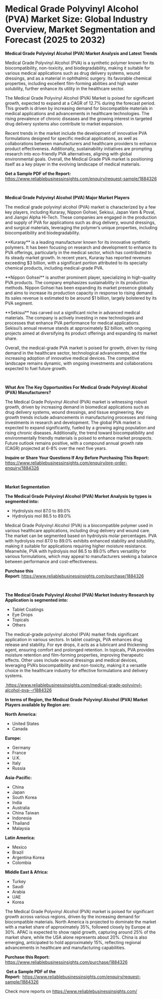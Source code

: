 <p><h1>Medical Grade Polyvinyl Alcohol (PVA) Market Size: Global Industry Overview, Market Segmentation and Forecast (2025 to 2032)</h1></p><p><strong>Medical Grade Polyvinyl Alcohol (PVA) Market Analysis and Latest Trends</strong></p>
<p><p>Medical Grade Polyvinyl Alcohol (PVA) is a synthetic polymer known for its biocompatibility, non-toxicity, and biodegradability, making it suitable for various medical applications such as drug delivery systems, wound dressings, and as a material in ophthalmic surgery. Its favorable chemical properties, including excellent film-forming abilities and high water solubility, further enhance its utility in the healthcare sector.</p><p>The Medical Grade Polyvinyl Alcohol (PVA) Market is poised for significant growth, expected to expand at a CAGR of 12.7% during the forecast period. This growth is driven by increasing demand for biocompatible materials in medical applications and advancements in healthcare technologies. The rising prevalence of chronic diseases and the growing interest in targeted drug delivery systems also contribute to market expansion.</p><p>Recent trends in the market include the development of innovative PVA formulations designed for specific medical applications, as well as collaborations between manufacturers and healthcare providers to enhance product effectiveness. Additionally, sustainability initiatives are prompting research into eco-friendly PVA alternatives, aligning with global environmental goals. Overall, the Medical Grade PVA market is positioning itself as a key player in the evolving landscape of medical materials.</p></p>
<p><strong>Get a Sample PDF of the Report:&nbsp;</strong> <a href="https://www.reliablebusinessinsights.com/enquiry/request-sample/1884326?utm_campaign=2125&utm_medium=2&utm_source=Github&utm_content=ia&utm_term=04022025&utm_id=medical-grade-polyvinyl-alcohol-pva">https://www.reliablebusinessinsights.com/enquiry/request-sample/1884326</a></p>
<p>&nbsp;</p>
<p><strong>Medical Grade Polyvinyl Alcohol (PVA) Major Market Players</strong></p>
<p><p>The medical grade polyvinyl alcohol (PVA) market is characterized by a few key players, including Kuraray, Nippon Gohsei, Sekisui, Japan Vam & Poval, and Jiangxi Alpha Hi-Tech. These companies are engaged in the production and supply of PVA for applications such as drug delivery, wound dressings, and surgical materials, leveraging the polymer’s unique properties, including biocompatibility and biodegradability.</p><p>**Kuraray** is a leading manufacturer known for its innovative synthetic polymers. It has been focusing on research and development to enhance its PVA offerings, particularly in the medical sector, which has contributed to its steady market growth. In recent years, Kuraray has reported revenues exceeding $3 billion, with a significant portion attributed to its specialty chemical products, including medical-grade PVA.</p><p>**Nippon Gohsei** is another prominent player, specializing in high-quality PVA products. The company emphasizes sustainability in its production methods. Nippon Gohsei has been expanding its market presence globally and aims to increase its production capacity in response to rising demand. Its sales revenue is estimated to be around $1 billion, largely bolstered by its PVA segment.</p><p>**Sekisui** has carved out a significant niche in advanced medical materials. The company is actively investing in new technologies and processes that enhance PVA performance for medical applications. Sekisui’s annual revenue stands at approximately $2 billion, with ongoing projects aimed at diversifying its product offerings and expanding its market share.</p><p>Overall, the medical-grade PVA market is poised for growth, driven by rising demand in the healthcare sector, technological advancements, and the increasing adoption of innovative medical devices. The competitive landscape remains dynamic, with ongoing investments and collaborations expected to fuel future growth.</p></p>
<p>&nbsp;</p>
<p><strong>What Are The Key Opportunities For Medical Grade Polyvinyl Alcohol (PVA) Manufacturers?</strong></p>
<p><p>The Medical Grade Polyvinyl Alcohol (PVA) market is witnessing robust growth, driven by increasing demand in biomedical applications such as drug delivery systems, wound dressings, and tissue engineering. Key growth trends include advancements in manufacturing processes and rising investments in research and development. The global PVA market is expected to expand significantly, fueled by a growing aging population and rising chronic diseases. Additionally, the trend toward biocompatibility and environmentally friendly materials is poised to enhance market prospects. Future outlook remains positive, with a compound annual growth rate (CAGR) projected at 6-8% over the next five years.</p></p>
<p><strong>Inquire or Share Your Questions If Any Before Purchasing This Report:</strong> <a href="https://www.reliablebusinessinsights.com/enquiry/pre-order-enquiry/1884326?utm_campaign=2125&utm_medium=2&utm_source=Github&utm_content=ia&utm_term=04022025&utm_id=medical-grade-polyvinyl-alcohol-pva">https://www.reliablebusinessinsights.com/enquiry/pre-order-enquiry/1884326</a></p>
<p>&nbsp;</p>
<p><strong>Market Segmentation</strong></p>
<p><strong>The Medical Grade Polyvinyl Alcohol (PVA) Market Analysis by types is segmented into:</strong></p>
<p><ul><li>Hydrolysis mol 87.0 to 89.0%</li><li>Hydrolysis mol 86.5 to 89.0%</li></ul></p>
<p><p>Medical Grade Polyvinyl Alcohol (PVA) is a biocompatible polymer used in various healthcare applications, including drug delivery and wound care. The market can be segmented based on hydrolysis molar percentages. PVA with hydrolysis mol 87.0 to 89.0% exhibits enhanced stability and solubility, making it suitable for applications requiring higher moisture resistance. Meanwhile, PVA with hydrolysis mol 86.5 to 89.0% offers versatility for various formulations, which may appeal to manufacturers seeking a balance between performance and cost-effectiveness.</p></p>
<p><strong>Purchase this Report:&nbsp;</strong><a href="https://www.reliablebusinessinsights.com/purchase/1884326?utm_campaign=2125&utm_medium=2&utm_source=Github&utm_content=ia&utm_term=04022025&utm_id=medical-grade-polyvinyl-alcohol-pva">https://www.reliablebusinessinsights.com/purchase/1884326</a></p>
<p>&nbsp;</p>
<p><strong>The Medical Grade Polyvinyl Alcohol (PVA) Market Industry Research by Application is segmented into:</strong></p>
<p><ul><li>Tablet Coatings</li><li>Eye Drops</li><li>Topicals</li><li>Others</li></ul></p>
<p><p>The medical-grade polyvinyl alcohol (PVA) market finds significant application in various sectors. In tablet coatings, PVA enhances drug release and stability. For eye drops, it acts as a lubricant and thickening agent, ensuring comfort and prolonged retention. In topicals, PVA provides moisture retention and film-forming properties, improving therapeutic effects. Other uses include wound dressings and medical devices, leveraging PVA’s biocompatibility and non-toxicity, making it a versatile choice in the healthcare industry for effective formulations and delivery systems.</p></p>
<p><a href="https://www.reliablebusinessinsights.com/medical-grade-polyvinyl-alcohol-pva--r1884326?utm_campaign=2125&utm_medium=2&utm_source=Github&utm_content=ia&utm_term=04022025&utm_id=medical-grade-polyvinyl-alcohol-pva">&nbsp;https://www.reliablebusinessinsights.com/medical-grade-polyvinyl-alcohol-pva--r1884326</a></p>
<p><strong>In terms of Region, the Medical Grade Polyvinyl Alcohol (PVA) Market Players available by Region are:</strong></p>
<p>
    <p> <strong> North America: </strong>
        <ul>
            <li>United States</li>
            <li>Canada</li>
        </ul>
        </p> 
    <p> <strong> Europe: </strong>
        <ul>
            <li>Germany</li>
            <li>France</li>
            <li>U.K.</li>
            <li>Italy</li>
            <li>Russia</li>
        </ul>
        </p> 
    <p> <strong> Asia-Pacific: </strong>
        <ul>
            <li>China</li>
            <li>Japan</li>
            <li>South Korea</li>
            <li>India</li>
            <li>Australia</li>
            <li>China Taiwan</li>
            <li>Indonesia</li>
            <li>Thailand</li>
            <li>Malaysia</li>
        </ul>
        </p> 
    <p> <strong> Latin America: </strong>
        <ul>
            <li>Mexico</li>
            <li>Brazil</li>
            <li>Argentina Korea</li>
            <li>Colombia</li>
        </ul>
        </p> 
    <p> <strong> Middle East & Africa: </strong>
        <ul>
            <li>Turkey</li>
            <li>Saudi</li>
            <li>Arabia</li>
            <li>UAE</li>
            <li>Korea</li>
        </ul>
    </p>
    </p>
<p><p>The Medical Grade Polyvinyl Alcohol (PVA) market is poised for significant growth across various regions, driven by the increasing demand for biocompatible materials. North America is projected to dominate the market with a market share of approximately 35%, followed closely by Europe at 30%. APAC is expected to show rapid growth, capturing around 25% of the market share, while the USA alone represents about 20%. China is also emerging, anticipated to hold approximately 15%, reflecting regional advancements in healthcare and manufacturing capabilities.</p></p>
<p><strong>Purchase this Report: </strong><a href="https://www.reliablebusinessinsights.com/purchase/1884326?utm_campaign=2125&utm_medium=2&utm_source=Github&utm_content=ia&utm_term=04022025&utm_id=medical-grade-polyvinyl-alcohol-pva">https://www.reliablebusinessinsights.com/purchase/1884326</a></p>
<p>&nbsp;<strong>Get a Sample PDF of the Report:&nbsp;&nbsp;</strong><a href="https://www.reliablebusinessinsights.com/enquiry/request-sample/1884326?utm_campaign=2125&utm_medium=2&utm_source=Github&utm_content=ia&utm_term=04022025&utm_id=medical-grade-polyvinyl-alcohol-pva">https://www.reliablebusinessinsights.com/enquiry/request-sample/1884326</a></p>
<p><strong></strong></p>
<p>Check more reports on <a href="https://www.reliablebusinessinsights.com/?utm_campaign=2125&utm_medium=2&utm_source=Github&utm_content=ia&utm_term=04022025&utm_id=medical-grade-polyvinyl-alcohol-pva">https://www.reliablebusinessinsights.com/</a></p>